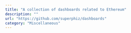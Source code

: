```yaml
---
title: "A collection of dashboards related to Ethereum"
description: ""
url: "https://github.com/superphiz/dashboards"
category: "Miscellaneous"
---
```

